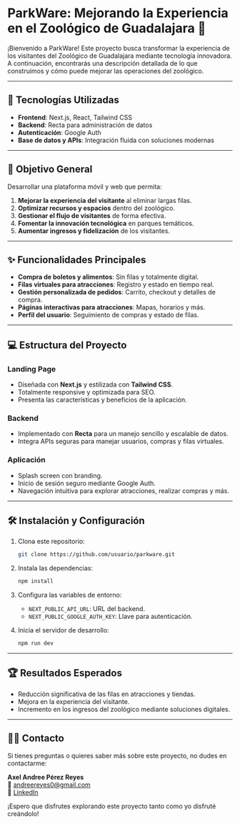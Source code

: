 # ParkWare: Mejorando la Experiencia en el Zoológico de Guadalajara 🐾

¡Bienvenido a ParkWare! Este proyecto busca transformar la experiencia de los visitantes del Zoológico de Guadalajara mediante tecnología innovadora. A continuación, encontrarás una descripción detallada de lo que construimos y cómo puede mejorar las operaciones del zoológico.

---

## 🚀 Tecnologías Utilizadas

- **Frontend**: Next.js, React, Tailwind CSS
- **Backend**: Recta para administración de datos
- **Autenticación**: Google Auth
- **Base de datos y APIs**: Integración fluida con soluciones modernas

---

## 🎯 Objetivo General

Desarrollar una plataforma móvil y web que permita:

1. **Mejorar la experiencia del visitante** al eliminar largas filas.
2. **Optimizar recursos y espacios** dentro del zoológico.
3. **Gestionar el flujo de visitantes** de forma efectiva.
4. **Fomentar la innovación tecnológica** en parques temáticos.
5. **Aumentar ingresos y fidelización** de los visitantes.

---

## ✨ Funcionalidades Principales

- **Compra de boletos y alimentos**: Sin filas y totalmente digital.
- **Filas virtuales para atracciones**: Registro y estado en tiempo real.
- **Gestión personalizada de pedidos**: Carrito, checkout y detalles de compra.
- **Páginas interactivas para atracciones**: Mapas, horarios y más.
- **Perfil del usuario**: Seguimiento de compras y estado de filas.

---

## 💻 Estructura del Proyecto

### **Landing Page**
- Diseñada con **Next.js** y estilizada con **Tailwind CSS**.
- Totalmente responsive y optimizada para SEO.
- Presenta las características y beneficios de la aplicación.

### **Backend**
- Implementado con **Recta** para un manejo sencillo y escalable de datos.
- Integra APIs seguras para manejar usuarios, compras y filas virtuales.

### **Aplicación**
- Splash screen con branding.
- Inicio de sesión seguro mediante Google Auth.
- Navegación intuitiva para explorar atracciones, realizar compras y más.

---

## 🛠️ Instalación y Configuración

1. Clona este repositorio:
   ```bash
   git clone https://github.com/usuario/parkware.git
   ```
2. Instala las dependencias:
   ```bash
   npm install
   ```
3. Configura las variables de entorno:
   - `NEXT_PUBLIC_API_URL`: URL del backend.
   - `NEXT_PUBLIC_GOOGLE_AUTH_KEY`: Llave para autenticación.

4. Inicia el servidor de desarrollo:
   ```bash
   npm run dev
   ```

---

## 🏆 Resultados Esperados

- Reducción significativa de las filas en atracciones y tiendas.
- Mejora en la experiencia del visitante.
- Incremento en los ingresos del zoológico mediante soluciones digitales.

---

## 🙋‍♂️ Contacto

Si tienes preguntas o quieres saber más sobre este proyecto, no dudes en contactarme:

**Axel Andree Pérez Reyes**  
📧 [andreereyes0@gmail.com](mailto:andreereyes0@gmail.com)  
💼 [LinkedIn](https://www.linkedin.com/in/axel-andree/)

¡Espero que disfrutes explorando este proyecto tanto como yo disfruté creándolo!
